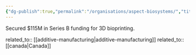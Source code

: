 ```yaml
---
{"dg-publish":true,"permalink":"/organisations/aspect-biosystems/","title":"Aspect Biosystems"}
---
```



Secured $115M in Series B funding for 3D bioprinting.

related_to:: [[additive-manufacturing\|additive-manufacturing]]
related_to:: [[canada\|Canada]]
